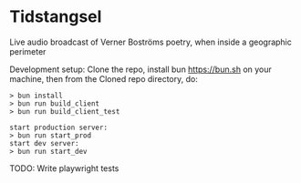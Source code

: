 # Tidstangsel
Live audio broadcast of Verner Boströms poetry, when inside a geographic perimeter

Development setup: 
	Clone the repo, 
	install bun https://bun.sh on your machine, 
	then from the Cloned repo directory, do: 

	> bun install
	> bun run build_client 
	> bun run build_client_test
	
	start production server: 
	> bun run start_prod
	start dev server: 
	> bun run start_dev


TODO:
Write playwright tests



